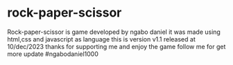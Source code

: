 # rock-paper-scissor
 Rock-paper-scissor is game developed by ngabo daniel
 it was made using html,css and javascript as language
 this is version v1.1 released at 10/dec/2023
 thanks for supporting me and enjoy the game
 follow me for get more update #ngabodaniel1000
